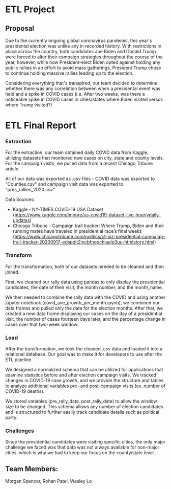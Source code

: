 # ETL Project

## Proposal 

Due to the currently ongoing global coronavirus pandemic, this year's presidental election was unlike any in recorded history. With restrictions in place across the country, both candidates Joe Biden and Donald Trump were forced to alter their campaign strategies throughout the course of the year, however, while now President-elect Biden opted against holding any public rallies in an effort to avoid mass gatherings, President Trump chose to continue holding massive rallies leading up to the election.

Considering everything that's transpired, our team decided to determine whether there was any correlation between when a presidental event was held and a spike in COVID cases (i.e. After two weeks, was there a noticeable spike in COVID cases in cities/states where Biden visited versus where Trump visited?)


# ETL Final Report

### Extraction

For the extraction, our team obtained daily COVID data from Kaggle, utilizing datasets that monitored new cases on city, state and county levels. For the campaign visits, we pulled data from a recent Chicago Tribune article. 

All of our data was exported as .csv files - COVID data was exported to "Counties.csv" and campaign visit data was exported to "pres_rallies_2020.csv"

Data Sources:
* Kaggle - NY-TIMES COVID-19 USA Dataset (https://www.kaggle.com/imoore/us-covid19-dataset-live-hourlydaily-updates)
* Chicago Tribune - Campaign trail tracker: Where Trump, Biden and their running mates have traveled in presidential race’s final weeks (https://www.chicagotribune.com/politics/ct-viz-presidential-campaign-trail-tracker-20200917-edspdit2incbfnopchjaelp3uu-htmlstory.html)

### Transform

For the transformation, both of our datasets needed to be cleaned and then joined. 

First, we cleaned our rally data using pandas to only display the presidential candidates, the date of their visit, the month number, and the month_name. 

We then needed to combine the rally data with the COVID and using another jupyter notebook (covid_ave_growth_per_month.ipynb), we combined our data frames and pulled only the data for the election months. After that, we created a new data frame displaying our cases on the day of a presidential visit, the number of cases fourteen days later, and the percentage change in cases over that two-week window. 

### Load

After the transformation, we took the cleaned .csv data and loaded it into a relational database. Our goal was to make it for developers to use after the ETL pipeline.

We designed a normalized schema that can be utilized for applications that examine statistics before and after election campaign visits. We tracked changes in COVID-19 case growth, and we provide the structure and tables to analyze additional variables pre- and post-campaign visits (ex. number of COVID-19 deaths).

We stored variables (pre_rally_date, post_rally_date) to allow the window size to be changed. This schema allows any number of election candidates and is structured to further easily track candidate details such as political party.

### Challenges

Since the presidential candidates were visiting specific cities, the only major challenge we faced was that data was not always available for non-major cities, which is why we had to keep our focus on the county/state level. 

## Team Members: 
Morgan Spencer, Rohan Patel, Wesley Lo
